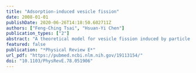 ```yaml
---
title: "Adsorption-induced vesicle fission"
date: 2008-01-01
publishDate: 2020-06-26T14:18:50.602711Z
authors: ["Feng-Ching Tsai", "Hsuan-Yi Chen"]
publication_types: ["2"]
abstract: "A theoretical model for vesicle fission induced by particle adsorption and aggregation on a membrane surface is presented. The bulk fluid contains particles that are adsorbed reversibly to the membrane. Adsorbed particles aggregate on the membrane, forming particle-rich domains. Domains at a critical size which contains nv particles become vesicles and leave the membrane. We find that for parameters that correspond to typical experimental situations, vesicle formation is energetically favored except for a possible energy barrier for domain nucleation at small n, where n is the number of particles in a domain. We also find that in typical experimental situations a particle-rich domain grows without being affected strongly by neighboring domains, and the vesicle formation rate is proportional to adsorption rate jon when jon is large; when jon is small the vesicle formation rate scales like jon2. Because the diffusion flux is small for domains with small in-plane radius Rn, in the time-independent state the densities of domains with n/nv<<1 and 1-n/nv<<1 are large."
featured: false
publication: "*Physical Review E*"
url_pdf: "https://pubmed.ncbi.nlm.nih.gov/19113154/"
doi: "10.1103/PhysRevE.78.051906"
---
```


